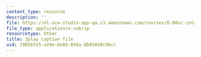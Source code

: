 ```yaml
---
content_type: resource
description: ''
file: https://ol-ocw-studio-app-qa.s3.amazonaws.com/courses/6-00sc-introduction-to-computer-science-and-programming-spring-2011/2985b7e5a29e6e89856a8b838d4c96cc_WbWb0u8bJrU.srt
file_type: application/x-subrip
resourcetype: Other
title: 3play caption file
uid: 2985b7e5-a29e-6e89-856a-8b838d4c96cc
---
```

